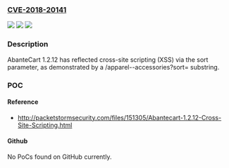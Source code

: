 ### [CVE-2018-20141](https://cve.mitre.org/cgi-bin/cvename.cgi?name=CVE-2018-20141)
![](https://img.shields.io/static/v1?label=Product&message=n%2Fa&color=blue)
![](https://img.shields.io/static/v1?label=Version&message=n%2Fa&color=blue)
![](https://img.shields.io/static/v1?label=Vulnerability&message=n%2Fa&color=brighgreen)

### Description

AbanteCart 1.2.12 has reflected cross-site scripting (XSS) via the sort parameter, as demonstrated by a /apparel--accessories?sort= substring.

### POC

#### Reference
- http://packetstormsecurity.com/files/151305/Abantecart-1.2.12-Cross-Site-Scripting.html

#### Github
No PoCs found on GitHub currently.

